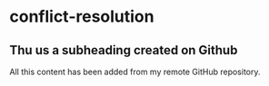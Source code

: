 # conflict-resolution

## Thu us a subheading created on Github

All this content has been added from my remote GitHub repository.
